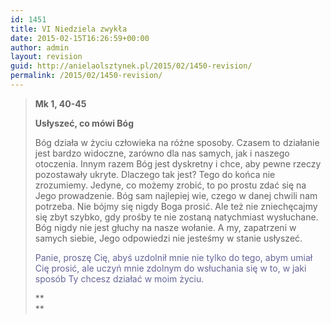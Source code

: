 ```yaml
---
id: 1451
title: VI Niedziela zwykła
date: 2015-02-15T16:26:59+00:00
author: admin
layout: revision
guid: http://anielaolsztynek.pl/2015/02/1450-revision/
permalink: /2015/02/1450-revision/
---
```

> **Mk 1, 40-45**
> 
> **Usłyszeć, co mówi Bóg**
> 
> Bóg działa w życiu człowieka na różne sposoby. Czasem to działanie jest bardzo widoczne, zarówno dla nas samych, jak i naszego otoczenia. Innym razem Bóg jest dyskretny i chce, aby pewne rzeczy pozostawały ukryte. Dlaczego tak jest? Tego do końca nie zrozumiemy. Jedyne, co możemy zrobić, to po prostu zdać się na Jego prowadzenie. Bóg sam najlepiej wie, czego w danej chwili nam potrzeba. Nie bójmy się nigdy Boga prosić. Ale też nie zniechęcajmy się zbyt szybko, gdy prośby te nie zostaną natychmiast wysłuchane. Bóg nigdy nie jest głuchy na nasze wołanie. A my, zapatrzeni w samych siebie, Jego odpowiedzi nie jesteśmy w stanie usłyszeć.
> 
> <span style="color: #666699;">Panie, proszę Cię, abyś uzdolnił mnie nie tylko do tego, abym umiał Cię prosić, ale uczyń mnie zdolnym do wsłuchania się w to, w jaki sposób Ty chcesz działać w moim życiu.</span>
> 
> **  
>**
